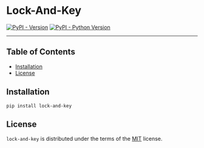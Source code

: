 # Lock-And-Key

[![PyPI - Version](https://img.shields.io/pypi/v/lock-and-key.svg)](https://pypi.org/project/lock-and-key)
[![PyPI - Python Version](https://img.shields.io/pypi/pyversions/lock-and-key.svg)](https://pypi.org/project/lock-and-key)

-----

## Table of Contents

- [Installation](#installation)
- [License](#license)

## Installation

```console
pip install lock-and-key
```

## License

`lock-and-key` is distributed under the terms of the [MIT](https://spdx.org/licenses/MIT.html) license.

